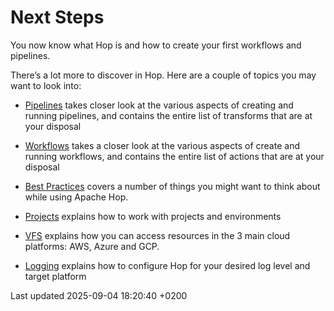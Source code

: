 <div id="header">

# Next Steps

</div>

<div id="content">

<div class="paragraph">

You now know what Hop is and how to create your first workflows and pipelines.

</div>

<div class="paragraph">

There’s a lot more to discover in Hop. Here are a couple of topics you may want to look into:

</div>

<div class="ulist">

  - [Pipelines](pipeline/pipelines.RwOjBgOwgT) takes closer look at the various aspects of creating and running pipelines, and contains the entire list of transforms that are at your disposal

  - [Workflows](workflow/workflows.RwOjBgOwgT) takes a closer look at the various aspects of create and running workflows, and contains the entire list of actions that are at your disposal

  - [Best Practices](best-practices/index.RwOjBgOwgT) covers a number of things you might want to think about while using Apache Hop.

  - [Projects](projects/index.RwOjBgOwgT) explains how to work with projects and environments

  - [VFS](vfs.RwOjBgOwgT) explains how you can access resources in the 3 main cloud platforms: AWS, Azure and GCP.

  - [Logging](logging/logging-basics.RwOjBgOwgT) explains how to configure Hop for your desired log level and target platform

</div>

</div>

<div id="footer">

<div id="footer-text">

Last updated 2025-09-04 18:20:40 +0200

</div>

</div>
